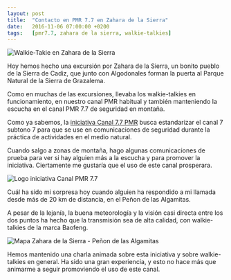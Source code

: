 ```yaml
---
layout: post
title:  "Contacto en PMR 7.7 en Zahara de la Sierra"
date:   2016-11-06 07:00:00 +0200
tags:	[pmr7.7, zahara de la sierra, walkie-talkies]
---
```


![Walkie-Takie en Zahara de la Sierra][zahara_pmr77]

Hoy hemos hecho una excursión por Zahara de la Sierra, un bonito pueblo
de la Sierra de Cadiz, que junto con Algodonales forman la puerta al Parque
Natural de la Sierra de Grazalema.

Como en muchas de las excursiones, llevaba los walkie-talkies en
funcionamiento, en nuestro canal PMR habitual y también manteniendo la escucha
en el canal PMR 7.7 de seguridad en montaña.

<!--more-->

Como ya sabemos, la [iniciativa Canal 7.7 PMR][pmr77web] busca estandarizar
el canal 7 subtono 7 para que se use en comunicaciones de seguridad durante la
práctica de actividades en el medio natural.

Cuando salgo a zonas de montaña, hago algunas comunicaciones de prueba para
ver si hay alguien más a la escucha y para promover la iniciativa.
Ciertamente me gustaría que el uso de este canal prosperara.

![Logo iniciativa Canal PMR 7.7][canal77pmr]

Cuál ha sido mi sorpresa hoy cuando alguien ha respondido a mi llamada desde
más de 20 km de distancia, en el Peñon de las Algamitas.

A pesar de la lejanía, la buena meteorología y la visión casi directa
entre los dos puntos ha hecho que la transmisión sea de alta calidad, con
walkie-talkies de la marca Baofeng.

![Mapa Zahara de la Sierra - Peñon de las Algamitas][zahara_pmr77_mapa]

Hemos mantenido una charla animada sobre esta iniciativa y sobre walkie-talkies
en general. Ha sido una gran experiencia, y esto no hace más que animarme a
seguir promoviendo el uso de este canal.


[zahara_pmr77]:			{{site.url}}/assets/zahara_pmr77.jpg
[pmr77web]:			http://www.canal77pmr.com/
[canal77pmr]:			{{site.url}}/assets/canal77pmr.jpg
[zahara_pmr77_mapa]:		{{site.url}}/assets/zahara_pmr77_mapa.png
